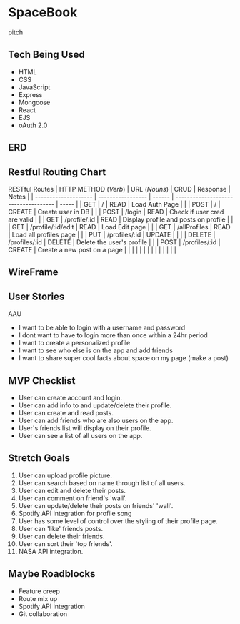 # SpaceBook

pitch

## Tech Being Used

- HTML
- CSS
- JavaScript
- Express
- Mongoose
- React
- EJS
- oAuth 2.0

## ERD

## Restful Routing Chart

RESTful Routes
| HTTP METHOD (_Verb_) | URL (_Nouns_) | CRUD | Response | Notes |
| -------------------- | ----------------- | ------ | ------------------------------------ | ----- |
| GET | / | READ | Load Auth Page | |
| POST | / | CREATE | Create user in DB | |
| POST | /login | READ | Check if user cred are valid | |
| GET | /profile/:id | READ | Display profile and posts on profile | |
| GET | /profile/:id/edit | READ | Load Edit page | |
| GET | /allProfiles | READ | Load all profiles page | |
| PUT | /profiles/:id | UPDATE | | |
| DELETE | /profiles/:id | DELETE | Delete the user's profile | |
| POST | /profiles/:id | CREATE | Create a new post on a page | |
| | | | | |
| | | | | |

## WireFrame

## User Stories

AAU

- I want to be able to login with a username and password
- I dont want to have to login more than once within a 24hr period
- I want to create a personalized profile
- I want to see who else is on the app and add friends
- I want to share super cool facts about space on my page (make a post)

## MVP Checklist

- User can create account and login.
- User can add info to and update/delete their profile.
- User can create and read posts.
- User can add friends who are also users on the app.
- User's friends list will display on their profile.
- User can see a list of all users on the app.

## Stretch Goals

1. User can upload profile picture.
2. User can search based on name through list of all users.
3. User can edit and delete their posts.
4. User can comment on friend's 'wall'.
5. User can update/delete their posts on friends' 'wall'.
6. Spotify API integration for profile song
7. User has some level of control over the styling of their profile page.
8. User can 'like' friends posts.
9. User can delete their friends.
10. User can sort their 'top friends'.
11. NASA API integration.

## Maybe Roadblocks

- Feature creep
- Route mix up
- Spotify API integration
- Git collaboration

